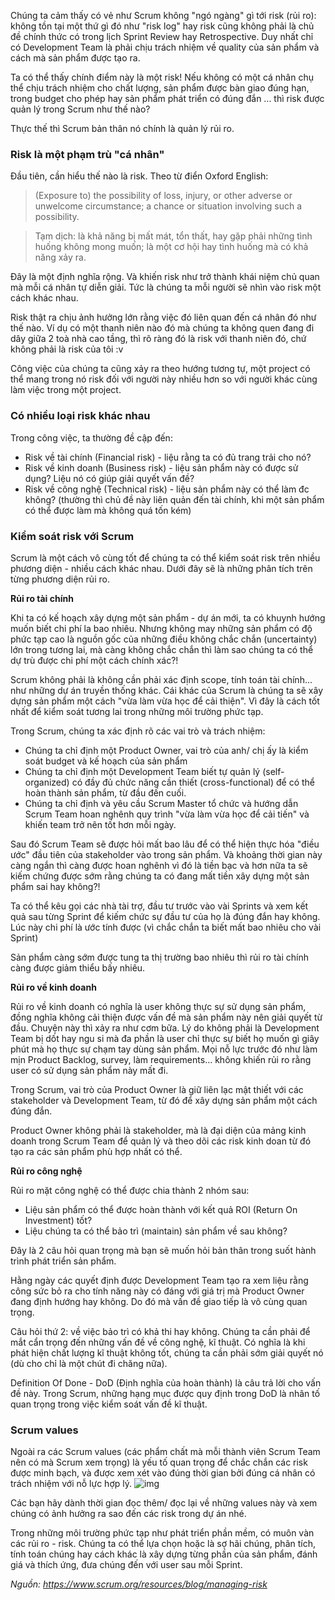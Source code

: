 Chúng ta cảm thấy có vẻ như Scrum không "ngó ngàng" gì tới risk (rủi ro): không tồn tại một thứ gì đó như "risk log" hay risk cũng không phải là chủ đề chính thức có trong lịch Sprint Review hay Retrospective. Duy nhất chỉ có Development Team là phải chịu trách nhiệm về quality của sản phẩm và cách mà sản phẩm được tạo ra. 

Ta có thể thấy chính điểm này là một risk! Nếu không có một cá nhân chụ thể chịu trách nhiệm cho chất lượng, sản phẩm được bàn giao đúng hạn, trong budget cho phép hay sản phẩm phát triển có đúng đắn ... thì risk được quản lý trong Scrum như thế nào? 

Thực thế thì Scrum bản thân nó chính là quản lý rủi ro. 

### Risk là một phạm trù "cá nhân"

Đầu tiên, cần hiểu thế nào là risk. Theo từ điển Oxford English:

> (Exposure to) the possibility of loss, injury, or other adverse or unwelcome circumstance; a chance or situation involving such a possibility.

> Tạm dịch: là khả năng bị mất mát, tổn thất, hay gặp phải những tình huống không mong muốn; là một cơ hội hay tình huống mà có khả năng xảy ra. 

Đây là một định nghĩa rộng. Và khiến risk như trở thành khái niệm chủ quan mà mỗi cá nhân tự diễn giải. Tức là chúng ta mỗi người sẽ nhìn vào risk một cách khác nhau. 

Risk thật ra chịu ảnh hưởng lớn rằng việc đó liên quan đến cá nhân đó như thế nào. Ví dụ có một thanh niên nào đó mà chúng ta không quen đang đi dây giữa 2 toà nhà cao tầng, thì rõ ràng đó là risk với thanh niên đó, chứ không phải là risk của tôi :v 

Công việc của chúng ta cũng xảy ra theo hướng tương tự, một project có thể mang trong nó risk đối với người này nhiều hơn so với người khác cùng làm việc trong một project.

###  Có nhiều loại risk khác nhau

Trong công việc, ta thường đề cập đến:

- Risk về tài chính (Financial risk) - liệu rằng ta có đủ trang trải cho nó?
- Risk về kinh doanh (Business risk) - liệu sản phẩm này có được sử dụng? Liệu nó có giúp giải quyết vấn đề?
- Risk về công nghệ (Technical risk) - liệu sản phẩm này có thể làm đc không? (thường thì chủ đề này liên quản đến tài chính, khi một sản phẩm có thể được làm mà không quá tốn kém)

### Kiểm soát risk với Scrum

Scrum là một cách vô cùng tốt để chúng ta có thể kiểm soát risk trên nhiều phương diện - nhiều cách khác nhau. Dưới đây sẽ là những phân tích trên từng phương diện rủi ro.

**Rủi ro tài chính**

Khi ta có kế hoạch xây dựng một sản phẩm - dự án mới, ta có khuynh hướng muốn biết chi phí la bao nhiêu. Nhưng không may những sản phẩm có độ phức tạp cao là nguồn gốc của những điều không chắc chắn (uncertainty) lớn trong tương lai, mà càng không chắc chắn thì làm sao chúng ta có thể  dự trù được chi phí một cách chính xác?!

Scrum không phải là không cần phải xác định scope, tính toán tài chính... như những dự án truyền thống khác. Cái khác của Scrum là chúng ta sẽ xây dựng sản phẩm một cách "vừa làm vừa học để cải thiện". Vì đây là cách tốt nhất để kiểm soát tương lai trong những môi trường phức tạp.

Trong Scrum, chúng ta xác định rõ các vai trò và trách nhiệm:
- Chúng ta chỉ định một Product Owner, vai trò của anh/ chị ấy là kiểm soát budget và kế hoạch của sản phẩm
- Chúng ta chỉ định một Development Team biết tự quản lý (self-organized) có đầy đủ chức năng cần thiết (cross-functional) để có thể hoàn thành sản phẩm, từ đầu đến cuối.
- Chúng ta chỉ định và yêu cầu Scrum Master tổ chức và hướng dẫn Scrum Team hoan nghênh quy trình "vừa làm vừa học để cải tiến" và khiến team trở nên tốt hơn mỗi ngày.

Sau đó Scrum Team sẽ được hỏi mất bao lâu để có thể hiện thực hóa "điều ước" đầu tiên của stakeholder vào trong sản phẩm. Và khoảng thời gian này càng ngắn thì càng được hoan nghênh vì đó là tiền bạc và hơn nữa ta sẽ kiếm chứng được sớm rằng chúng ta có đang mất tiền xây dựng một sản phẩm sai hay không?!

Ta có thể kêu gọi các nhà tài trợ, đầu tư trước vào vài Sprints và xem kết quả sau từng Sprint để kiếm chức sự đầu tư của họ là đúng đắn hay không. Lúc này chi phí là ước tính được (vì chắc chắn ta biết mất bao nhiêu cho vài Sprint)

Sản phẩm càng sớm được tung ta thị trường bao nhiêu thì rủi ro tài chính càng được giảm thiểu bấy nhiêu.

**Rủi ro về kinh doanh**

Rủi ro về kinh doanh có nghĩa là user không thực sự sử dụng sản phẩm, đồng nghĩa không cải thiện được vấn đề mà sản phẩm này nên giải quyết từ đầu. Chuyện này thì xảy ra như cơm bữa. Lý do không phải là Development Team bị dốt hay ngu si mà đa phần là user chỉ thực sự biết họ muốn gì giây phút mà họ thực sự chạm tay dùng sản phẩm. Mọi nỗ lực trước đó như làm mịn Product Backlog, survey, làm requirements... không khiến rủi ro rằng user có sử dụng sản phẩm này mất đi. 

Trong Scrum, vai trò của Product Owner là giữ liên lạc mật thiết với các stakeholder và Development Team, từ đó để xây dựng sản phẩm một cách đúng đắn. 

Product Owner không phải là stakeholder, mà là đại diện của mảng kinh doanh trong Scrum Team để  quản lý và theo dõi các risk kinh doan từ đó tạo ra các sản phẩm phù hợp nhất có thể.


**Rủi ro công nghệ**

Rủi ro mặt công nghệ có thể được chia thành 2 nhóm sau:
 - Liệu sản phẩm có thể được hoàn thành với kết quả ROI (Return On Investment) tốt? 
 - Liệu chúng ta có thể bảo trì (maintain) sản phẩm về sau không? 

Đây là 2 câu hỏi quan trọng mà bạn sẽ muốn hỏi bản thân trong suốt hành trình phát triển sản phẩm. 

Hằng ngày các quyết định được Development Team tạo ra xem liệu rằng công sức bỏ ra cho tính năng này có đáng với giá trị mà Product Owner đang định hướng hay không. Do đó mà vấn đề giao tiếp là vô cùng quan trọng.

Câu hỏi thứ 2: về việc bảo trì có khả thi hay không. Chúng ta cần phải để mắt cẩn trọng đến những vấn đề về công nghệ, kĩ thuật. Có nghĩa là khi phát hiện chất lượng kĩ thuật không tốt, chúng ta cần phải sớm giải quyết nó (dù cho chỉ là một chút đi chăng nữa).

Definition Of Done - DoD (Định nghĩa của hoàn thành) là câu trả lời cho vấn đề này. Trong Scrum, những hạng mục được quy định trong DoD là nhân tố quan trọng trong việc kiểm soát vấn đề kĩ thuật. 

### Scrum values

Ngoài ra các Scrum values (các phẩm chất mà mỗi thành viên Scrum Team nên có mà Scrum xem trọng) là yếu tố quan trọng để chắc chắn các risk được minh bạch, và được xem xét vào đúng thời gian bởi đúng cá nhân có trách nhiệm với nỗ lực hợp lý. 
![img](https://media.licdn.com/dms/image/C5612AQEpEhjBgf-MVQ/article-inline_image-shrink_400_744/0?e=2130710400&v=beta&t=gi2zCwLYLqmHIRkE_hipt_wlbdD3QCa1oQ1EhvrPlFI)

Các bạn hãy dành thời gian đọc thêm/ đọc lại về những values này và xem chúng có ảnh hưởng ra sao đến các risk trong dự án nhé.

Trong những môi trường phức tạp như phát triển phần mềm, có muôn vàn các rủi ro - risk. Chúng ta có thể lựa chọn hoặc là sợ hãi chúng, phân tích, tính toán chúng hay cách khác là xây dựng từng phần của sản phẩm, đánh giá và thích ứng, đưa chúng đến với user sau mỗi Sprint. 

*Nguồn: https://www.scrum.org/resources/blog/managing-risk*